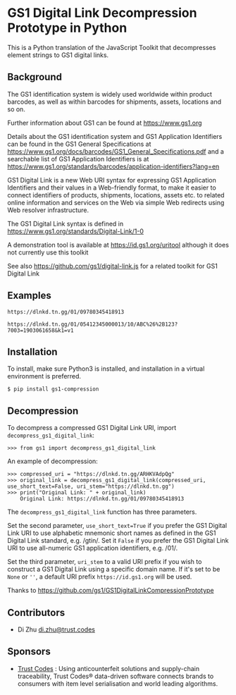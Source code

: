 # GS1 Digital Link Decompression Prototype in Python
This is a Python translation of the JavaScript Toolkit that decompresses element strings to GS1 digital links.

## Background

The GS1 identification system is widely used worldwide within product barcodes, as well as within barcodes for shipments, assets, locations and so on.

Further information about GS1 can be found at https://www.gs1.org

Details about the GS1 identification system and GS1 Application Identifiers can be found in the GS1 General Specifications at https://www.gs1.org/docs/barcodes/GS1_General_Specifications.pdf and a searchable list of GS1 Application Identifiers is at https://www.gs1.org/standards/barcodes/application-identifiers?lang=en

GS1 Digital Link is a new Web URI syntax for expressing GS1 Application Identifiers and their values in a Web-friendly format, to make it easier to connect identifiers of products, shipments, locations, assets etc. to related online information and services on the Web via simple Web redirects using Web resolver infrastructure.

The GS1 Digital Link syntax is defined in https://www.gs1.org/standards/Digital-Link/1-0

A demonstration tool is available at https://id.gs1.org/uritool although it does not currently use this toolkit

See also https://github.com/gs1/digital-link.js for a related toolkit for GS1 Digital Link

## Examples

    https://dlnkd.tn.gg/01/09780345418913
    
    https://dlnkd.tn.gg/01/05412345000013/10/ABC%26%2B123?7003=1903061658&k1=v1

## Installation 

To install, make sure Python3 is installed, and installation in a virtual environment is preferred.

    $ pip install gs1-compression
    
## Decompression

To decompress a compressed GS1 Digital Link URI, import `decompress_gs1_digital_link`:

    >>> from gs1 import decompress_gs1_digital_link

An example of decompression:

    >>> compressed_uri = "https://dlnkd.tn.gg/ARHKVAdpQg"
    >>> original_link = decompress_gs1_digital_link(compressed_uri, use_short_text=False, uri_stem="https://dlnkd.tn.gg")
    >>> print("Original Link: " + original_link)
        Original Link: https://dlnkd.tn.gg/01/09780345418913
The `decompress_gs1_digital_link` function has three parameters.

Set the second parameter, `use_short_text=True` if you prefer the GS1 Digital Link URI 
to use alphabetic mnemonic short names as defined in the GS1 Digital Link standard, e.g. /gtin/. 
Set it `False` if you prefer the GS1 Digital Link URI to use all-numeric GS1
 application identifiers, e.g. /01/.

Set the third parameter, `uri_stem` to a valid URI prefix if you wish to construct 
a GS1 Digital Link using a specific domain name. If it's set to be `None` or `''`,
a default URI prefix `https://id.gs1.org` will be used.

Thanks to https://github.com/gs1/GS1DigitalLinkCompressionPrototype

## Contributors

- Di Zhu    di.zhu@trust.codes

## Sponsors

- [Trust Codes](https://www.trust.codes/) : Using anticounterfeit solutions and supply-chain traceability, Trust Codes® data-driven software connects brands to consumers with item level serialisation and world leading algorithms. 
